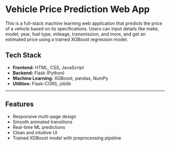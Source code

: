 # Vehicle Price Prediction Web App

This is a full-stack machine learning web application that predicts the price of a vehicle based on its specifications. Users can input details like make, model, year, fuel type, mileage, transmission, and more, and get an estimated price using a trained XGBoost regression model.

## Tech Stack

- **Frontend:** HTML, CSS, JavaScript
- **Backend:** Flask (Python)
- **Machine Learning:** XGBoost, pandas, NumPy
- **Utilities:** Flask-CORS, joblib

---

## Features

- Responsive multi-page design
- Smooth animated transitions
- Real-time ML predictions
- Clean and intuitive UI
- Trained XGBoost model with preprocessing pipeline
